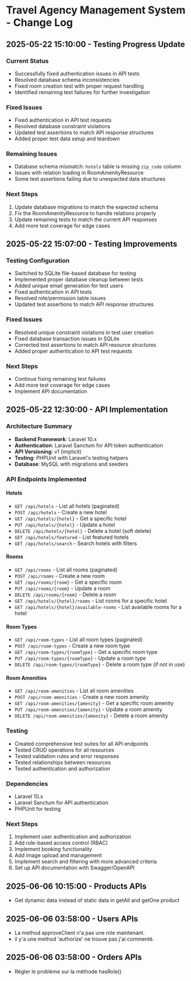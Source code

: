# Travel Agency Management System - Change Log

## 2025-05-22 15:10:00 - Testing Progress Update

### Current Status
- Successfully fixed authentication issues in API tests
- Resolved database schema inconsistencies
- Fixed room creation test with proper request handling
- Identified remaining test failures for further investigation

### Fixed Issues
- Fixed authentication in API test requests
- Resolved database constraint violations
- Updated test assertions to match API response structures
- Added proper test data setup and teardown

### Remaining Issues
- Database schema mismatch: `hotels` table is missing `zip_code` column
- Issues with relation loading in RoomAmenityResource
- Some test assertions failing due to unexpected data structures

### Next Steps
1. Update database migrations to match the expected schema
2. Fix the RoomAmenityResource to handle relations properly
3. Update remaining tests to match the current API responses
4. Add more test coverage for edge cases

## 2025-05-22 15:07:00 - Testing Improvements

### Testing Configuration
- Switched to SQLite file-based database for testing
- Implemented proper database cleanup between tests
- Added unique email generation for test users
- Fixed authentication in API tests
- Resolved role/permission table issues
- Updated test assertions to match API response structures

### Fixed Issues
- Resolved unique constraint violations in test user creation
- Fixed database transaction issues in SQLite
- Corrected test assertions to match API resource structures
- Added proper authentication to API test requests

### Next Steps
- Continue fixing remaining test failures
- Add more test coverage for edge cases
- Implement API documentation

## 2025-05-22 12:30:00 - API Implementation

### Architecture Summary
- **Backend Framework**: Laravel 10.x
- **Authentication**: Laravel Sanctum for API token authentication
- **API Versioning**: v1 (implicit)
- **Testing**: PHPUnit with Laravel's testing helpers
- **Database**: MySQL with migrations and seeders

### API Endpoints Implemented

#### Hotels
- `GET /api/hotels` - List all hotels (paginated)
- `POST /api/hotels` - Create a new hotel
- `GET /api/hotels/{hotel}` - Get a specific hotel
- `PUT /api/hotels/{hotel}` - Update a hotel
- `DELETE /api/hotels/{hotel}` - Delete a hotel (soft delete)
- `GET /api/hotels/featured` - List featured hotels
- `GET /api/hotels/search` - Search hotels with filters

#### Rooms
- `GET /api/rooms` - List all rooms (paginated)
- `POST /api/rooms` - Create a new room
- `GET /api/rooms/{room}` - Get a specific room
- `PUT /api/rooms/{room}` - Update a room
- `DELETE /api/rooms/{room}` - Delete a room
- `GET /api/hotels/{hotel}/rooms` - List rooms for a specific hotel
- `GET /api/hotels/{hotel}/available-rooms` - List available rooms for a hotel

#### Room Types
- `GET /api/room-types` - List all room types (paginated)
- `POST /api/room-types` - Create a new room type
- `GET /api/room-types/{roomType}` - Get a specific room type
- `PUT /api/room-types/{roomType}` - Update a room type
- `DELETE /api/room-types/{roomType}` - Delete a room type (if not in use)

#### Room Amenities
- `GET /api/room-amenities` - List all room amenities
- `POST /api/room-amenities` - Create a new room amenity
- `GET /api/room-amenities/{amenity}` - Get a specific room amenity
- `PUT /api/room-amenities/{amenity}` - Update a room amenity
- `DELETE /api/room-amenities/{amenity}` - Delete a room amenity

### Testing
- Created comprehensive test suites for all API endpoints
- Tested CRUD operations for all resources
- Tested validation rules and error responses
- Tested relationships between resources
- Tested authentication and authorization

### Dependencies
- Laravel 10.x
- Laravel Sanctum for API authentication
- PHPUnit for testing

### Next Steps
1. Implement user authentication and authorization
2. Add role-based access control (RBAC)
3. Implement booking functionality
4. Add image upload and management
5. Implement search and filtering with more advanced criteria
6. Set up API documentation with Swagger/OpenAPI

## 2025-06-06 10:15:00 - Products APIs
- Get dynamic data instead of static data in getAll and getOne product

## 2025-06-06 03:58:00 - Users APIs
- La method approveClient n'a pas une role maintenant.
- il y'a une method 'authorize' ne trouve pas j'ai commenté.

## 2025-06-06 03:58:00 - Orders APIs
- Régler le probléme sur la méthode hasRole() 